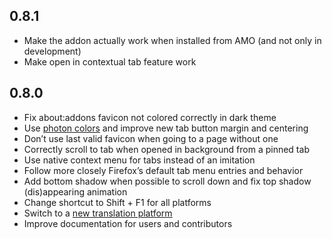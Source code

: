 ## 0.8.1

* Make the addon actually work when installed from AMO (and not only in development)
* Make open in contextual tab feature work

## 0.8.0

* Fix about:addons favicon not colored correctly in dark theme
* Use [photon colors](https://design.firefox.com/photon/visuals/color.html) and improve new tab button margin and centering
* Don’t use last valid favicon when going to a page without one
* Correctly scroll to tab when opened in background from a pinned tab
* Use native context menu for tabs instead of an imitation
* Follow more closely Firefox’s default tab menu entries and behavior
* Add bottom shadow when possible to scroll down and fix top shadow (dis)appearing animation
* Change shortcut to Shift + F1 for all platforms
* Switch to a [new translation platform](https://translate.funkwhale.audio/projects/tabcenter-reborn/interface/)
* Improve documentation for users and contributors
